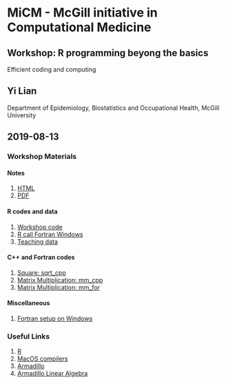 # MiCM - McGill initiative in Computational Medicine
## Workshop: R programming beyong the basics
Efficient coding and computing
## Yi Lian
Department of Epidemiology, Biostatistics and Occupational Health, McGill University
## 2019-08-13

### Workshop Materials
#### Notes
1. [HTML](Efficiency_LY.ipynb)
2. [PDF](Efficiency_LY.pdf)

#### R codes and data
1. [Workshop code](Efficiency_LY.r)
2. [R call Fortran Windows](RcallFor_windows.R)
3. [Teaching data](sample.csv)

#### C++ and Fortran codes
1. [Square: sqrt_cpp](sqrt_cpp.cpp)
2. [Matrix Multiplication: mm_cpp](mm_cpp.cpp)
3. [Matrix Multiplication: mm_for](mm_for.f90)

#### Miscellaneous
1. [Fortran setup on Windows](Fortran_Setup_Win.txt)


### Useful Links
1. [R](https://www.r-project.org)
2. [MacOS compilers](https://cran.r-project.org/bin/macosx/tools/)
3. [Armadillo](http://arma.sourceforge.net)
4. [Armadillo Linear Algebra](https://gitlab.com/conradsnicta/armadillo-code/blob/9.600.x/armadillo_joss_2016.pdf)
